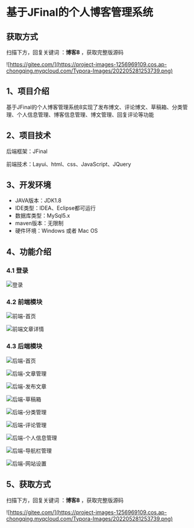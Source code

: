 # 基于JFinal的个人博客管理系统

## 获取方式

扫描下方，回复关键词  ：**博客8** ，获取完整版源码

![https://gitee.com/](https://project-images-1256969109.cos.ap-chongqing.myqcloud.com/Typora-Images/202205281253739.png)

## 1、项目介绍

基于JFinal的个人博客管理系统8实现了发布博文、评论博文、草稿箱、分类管理、个人信息管理、博客信息管理、博文管理、回复评论等功能


## 2、项目技术

后端框架：JFinal

前端技术：Layui、html、css、JavaScript、JQuery

## 3、开发环境

- JAVA版本：JDK1.8
- IDE类型：IDEA、Eclipse都可运行
- 数据库类型：MySql5.x
- maven版本：无限制
- 硬件环境：Windows 或者 Mac OS


## 4、功能介绍

### 4.1 登录

![登录](https://project-images-1256969109.cos.ap-chongqing.myqcloud.com/Typora-Images/202208021021334.jpg)

### 4.2 前端模块

![前端-首页](https://project-images-1256969109.cos.ap-chongqing.myqcloud.com/Typora-Images/202208021022231.jpg)

![前端文章详情](https://project-images-1256969109.cos.ap-chongqing.myqcloud.com/Typora-Images/202208021023580.jpg)

### 4.3 后端模块

![后端-首页](https://project-images-1256969109.cos.ap-chongqing.myqcloud.com/Typora-Images/202208021023304.jpg)

![后端-文章管理](https://project-images-1256969109.cos.ap-chongqing.myqcloud.com/Typora-Images/202208021023969.jpg)

![后端-发布文章](https://project-images-1256969109.cos.ap-chongqing.myqcloud.com/Typora-Images/202208021023931.jpg)

![后端-草稿箱](https://project-images-1256969109.cos.ap-chongqing.myqcloud.com/Typora-Images/202208021024334.jpg)

![后端-分类管理](https://project-images-1256969109.cos.ap-chongqing.myqcloud.com/Typora-Images/202208021023243.jpg)

![后端-评论管理](https://project-images-1256969109.cos.ap-chongqing.myqcloud.com/Typora-Images/202208021023028.jpg)

![后端-个人信息管理](https://project-images-1256969109.cos.ap-chongqing.myqcloud.com/Typora-Images/202208021023788.jpg)

![后端-导航栏管理](https://project-images-1256969109.cos.ap-chongqing.myqcloud.com/Typora-Images/202208021023207.jpg)

![后端-网站设置](https://project-images-1256969109.cos.ap-chongqing.myqcloud.com/Typora-Images/202208021023776.jpg)

## 5、获取方式

扫描下方，回复关键词  ：**博客8** ，获取完整版源码



![https://gitee.com/](https://project-images-1256969109.cos.ap-chongqing.myqcloud.com/Typora-Images/202205281253739.png)

